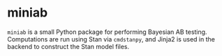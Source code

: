 # miniab

`miniab` is a small Python package for performing Bayesian AB testing.
Computations are run using Stan via `cmdstanpy`, and Jinja2 is used
in the backend to construct the Stan model files.
